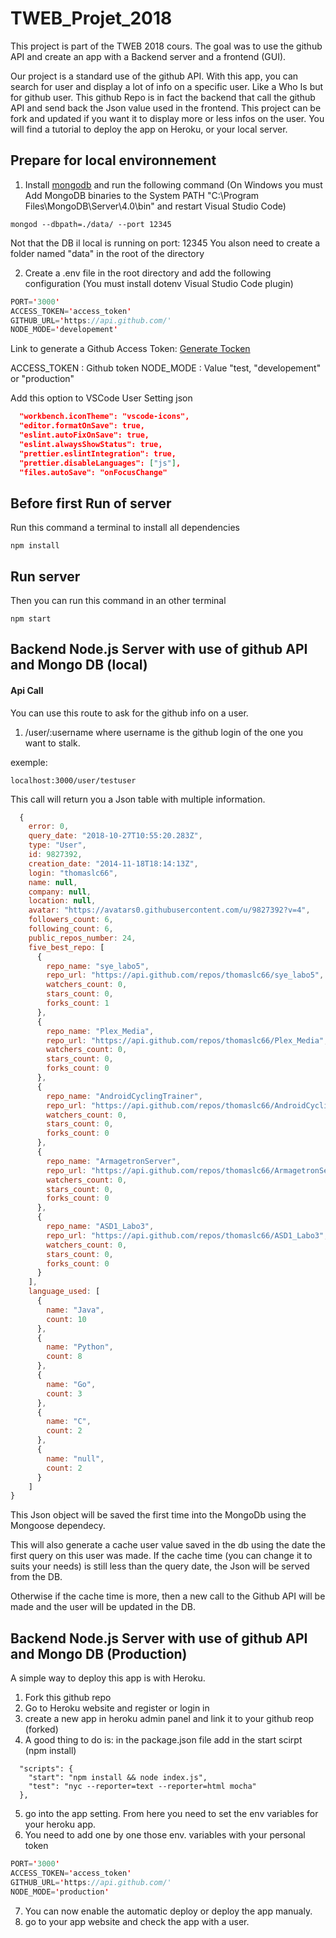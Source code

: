 # TWEB_Projet_2018

This project is part of the TWEB 2018 cours. The goal was to use the github API and create an app with a Backend server and a frontend (GUI).

Our project is a standard use of the github API. With this app, you can search for user and display a lot of info on a specific user.
Like a Who Is but for github user. This github Repo is in fact the backend that call the github API and send back the Json value used in the frontend.
This project can be fork and updated if you want it to display more or less infos on the user. You will find a tutorial to deploy the app on Heroku, or your local server.

## Prepare for local environnement

1. Install [mongodb](https://www.mongodb.com/download-center?initial=true#community) and run the following command
   (On Windows you must Add MongoDB binaries to the System PATH "C:\Program Files\MongoDB\Server\4.0\bin" and restart Visual Studio Code)

```shell
mongod --dbpath=./data/ --port 12345
```

Not that the DB il local is running on port: 12345
You alson need to create a folder named "data" in the root of the directory

2. Create a .env file in the root directory and add the following configuration
   (You must install dotenv Visual Studio Code plugin)

```java
PORT='3000'
ACCESS_TOKEN='access_token'
GITHUB_URL='https://api.github.com/'
NODE_MODE='developement'
```

Link to generate a Github Access Token:
[Generate Tocken](https://blog.github.com/2013-05-16-personal-api-tokens/)

ACCESS_TOKEN : Github token
NODE_MODE : Value "test, "developement" or "production"

Add this option to VSCode User Setting json

```json
  "workbench.iconTheme": "vscode-icons",
  "editor.formatOnSave": true,
  "eslint.autoFixOnSave": true,
  "eslint.alwaysShowStatus": true,
  "prettier.eslintIntegration": true,
  "prettier.disableLanguages": ["js"],
  "files.autoSave": "onFocusChange"
```

## Before first Run of server

Run this command a terminal to install all dependencies

```shell
npm install
```

## Run server

Then you can run this command in an other terminal

```shell
npm start
```

## Backend Node.js Server with use of github API and Mongo DB (local)

#### Api Call

You can use this route to ask for the github info on a user.

1. /user/:username where username is the github login of the one you want to stalk.

exemple:

```shell
localhost:3000/user/testuser
```

This call will return you a Json table with multiple information.

```javascript
  {
    error: 0,
    query_date: "2018-10-27T10:55:20.283Z",
    type: "User",
    id: 9827392,
    creation_date: "2014-11-18T18:14:13Z",
    login: "thomaslc66",
    name: null,
    company: null,
    location: null,
    avatar: "https://avatars0.githubusercontent.com/u/9827392?v=4",
    followers_count: 6,
    following_count: 6,
    public_repos_number: 24,
    five_best_repo: [
      {
        repo_name: "sye_labo5",
        repo_url: "https://api.github.com/repos/thomaslc66/sye_labo5",
        watchers_count: 0,
        stars_count: 0,
        forks_count: 1
      },
      {
        repo_name: "Plex_Media",
        repo_url: "https://api.github.com/repos/thomaslc66/Plex_Media",
        watchers_count: 0,
        stars_count: 0,
        forks_count: 0
      },
      {
        repo_name: "AndroidCyclingTrainer",
        repo_url: "https://api.github.com/repos/thomaslc66/AndroidCyclingTrainer",
        watchers_count: 0,
        stars_count: 0,
        forks_count: 0
      },
      {
        repo_name: "ArmagetronServer",
        repo_url: "https://api.github.com/repos/thomaslc66/ArmagetronServer",
        watchers_count: 0,
        stars_count: 0,
        forks_count: 0
      },
      {
        repo_name: "ASD1_Labo3",
        repo_url: "https://api.github.com/repos/thomaslc66/ASD1_Labo3",
        watchers_count: 0,
        stars_count: 0,
        forks_count: 0
      }
    ],
    language_used: [
      {
        name: "Java",
        count: 10
      },
      {
        name: "Python",
        count: 8
      },
      {
        name: "Go",
        count: 3
      },
      {
        name: "C",
        count: 2
      },
      {
        name: "null",
        count: 2
      }
    ]
}
```

This Json object will be saved the first time into the MongoDb using the Mongoose dependecy.

This will also generate a cache user value saved in the db using the date the first query on this user was made.
If the cache time (you can change it to suits your needs) is still less than the query date, the Json will be served from the DB.

Otherwise if the cache time is more, then a new call to the Github API will be made and the user will be updated in the DB.

## Backend Node.js Server with use of github API and Mongo DB (Production)

A simple way to deploy this app is with Heroku.

1. Fork this github repo
2. Go to Heroku website and register or login in
3. create a new app in heroku admin panel and link it to your github reop (forked)
4. A good thing to do is: in the package.json file add in the start scirpt (npm install)

```shell
  "scripts": {
    "start": "npm install && node index.js",
    "test": "nyc --reporter=text --reporter=html mocha"
  },
```

5. go into the app setting. From here you need to set the env variables for your heroku app.
6. You need to add one by one those env. variables with your personal token

```java
PORT='3000'
ACCESS_TOKEN='access_token'
GITHUB_URL='https://api.github.com/'
NODE_MODE='production'
```

7. You can now enable the automatic deploy or deploy the app manualy.
8. go to your app website and check the app with a user.
